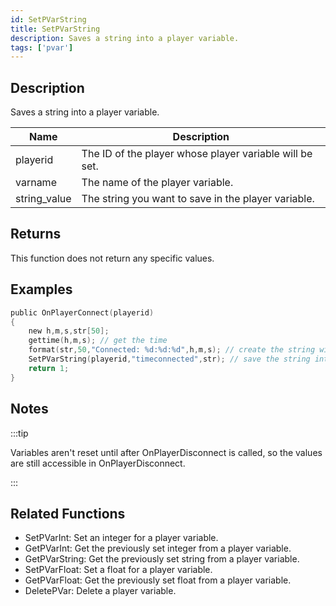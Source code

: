 ```yaml
---
id: SetPVarString
title: SetPVarString
description: Saves a string into a player variable.
tags: ['pvar']
---
```


<TagLinks />

## Description

Saves a string into a player variable.


| Name | Description |
|------|-------------|
|playerid | The ID of the player whose player variable will be set.|
|varname | The name of the player variable.|
|string_value | The string you want to save in the player variable.|


## Returns

This function does not return any specific values.


## Examples


```c
public OnPlayerConnect(playerid)
{
    new h,m,s,str[50];
    gettime(h,m,s); // get the time
    format(str,50,"Connected: %d:%d:%d",h,m,s); // create the string with the connect time
    SetPVarString(playerid,"timeconnected",str); // save the string into a player variable
    return 1;
}
```


## Notes

:::tip

Variables aren't reset until after OnPlayerDisconnect is called, so the values are still accessible in OnPlayerDisconnect.

:::


## Related Functions


-  SetPVarInt: Set an integer for a player variable.
-  GetPVarInt: Get the previously set integer from a player variable.
-  GetPVarString: Get the previously set string from a player variable.
-  SetPVarFloat: Set a float for a player variable.
-  GetPVarFloat: Get the previously set float from a player variable.
-  DeletePVar: Delete a player variable.